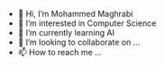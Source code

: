 - 👋 Hi, I’m Mohammed Maghrabi
- 👀 I’m interested in Computer Science 
- 🌱 I’m currently learning AI
- 💞️ I’m looking to collaborate on ...
- 📫 How to reach me ...

<!---
MAGHRABI-999 is a ✨ special ✨ repository because its `README.md` (this file) appears on your GitHub profile.
You can click the Preview link to take a look at your changes.
--->
